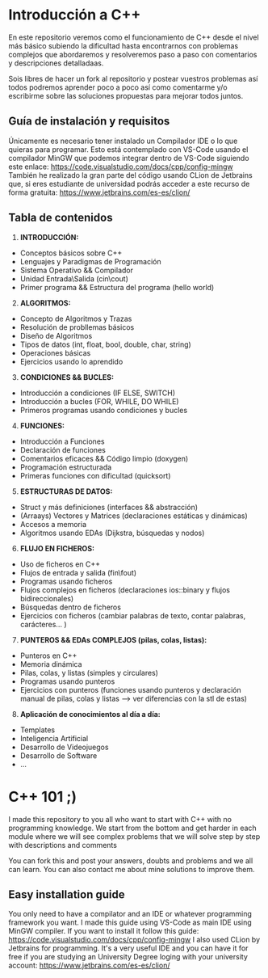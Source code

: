 # Introducción a C++ 
En este repositorio veremos como el funcionamiento de C++ desde el nivel más básico subiendo la dificultad hasta encontrarnos con problemas complejos que abordaremos y resolveremos paso a paso con comentarios y descripciones detalladaas.

Sois libres de hacer un fork al repositorio y postear vuestros problemas así todos podremos aprender poco a poco así como comentarme y/o escribirme sobre las soluciones propuestas para mejorar todos juntos.

## Guía de instalación y requisitos
Únicamente es necesario tener instalado un Compilador IDE o lo que quieras para programar. Esto está contemplado con VS-Code usando el compilador MinGW que podemos integrar dentro de VS-Code siguiendo este enlace:
https://code.visualstudio.com/docs/cpp/config-mingw
También he realizado la gran parte del código usando CLion de Jetbrains que, si eres estudiante de universidad podrás acceder a este recurso de forma gratuita:
https://www.jetbrains.com/es-es/clion/

## Tabla de contenidos
1. **INTRODUCCIÓN:**
  - Conceptos básicos sobre C++
  - Lenguajes y Paradigmas de Programación
  - Sistema Operativo && Compilador
  - Unidad Entrada\Salida (cin\cout)
  - Primer programa && Estructura del programa (hello world)
2. **ALGORITMOS:**
  - Concepto de Algoritmos y Trazas
  - Resolución de probllemas básicos
  - Diseño de Algoritmos
  - Tipos de datos (int, float, bool, double, char, string)
  - Operaciones básicas
  - Ejercicios usando lo aprendido
3. **CONDICIONES && BUCLES:**
  - Introducción a condiciones (IF ELSE, SWITCH)
  - Introducción a bucles (FOR, WHILE, DO WHILE)
  - Primeros programas usando condiciones y bucles
4. **FUNCIONES:**
  - Introducción a Funciones
  - Declaración de funciones
  - Comentarios eficaces && Código limpio (doxygen)
  - Programación estructurada
  - Primeras funciones con dificultad (quicksort)
5. **ESTRUCTURAS DE DATOS:**
  - Struct y más definiciones (interfaces && abstracción)
  - (Arraays) Vectores y Matrices (declaraciones estáticas y dinámicas)
  - Accesos a memoria
  - Algoritmos usando EDAs (Dijkstra, búsquedas y nodos)
6. **FLUJO EN FICHEROS:**
  - Uso de ficheros en C++
  - Flujos de entrada y salida (fin\fout)
  - Programas usando ficheros
  - Flujos complejos en ficheros (declaraciones ios::binary y flujos bidireccionales)
  - Búsquedas dentro de ficheros
  - Ejercicios con ficheros (cambiar palabras de texto, contar palabras, carácteres... )  
7. **PUNTEROS && EDAs COMPLEJOS (pilas, colas, listas):**
  - Punteros en C++
  - Memoria dinámica
  - Pilas, colas, y listas (simples y circulares)
  - Programas usando punteros
  - Ejercicios con punteros (funciones usando punteros y declaración manual de pilas, colas y listas --> ver diferencias con la stl de estas)
8. **Aplicación de conocimientos al día a día:**
  - Templates
  - Inteligencia Artificial
  - Desarrollo de Videojuegos
  - Desarrollo de Software
  - ...

# C++ 101 ;)
I made this repository to you all who want to start with C++ with no programming knowledge. We start from the bottom and get harder in each module where we will see complex problems that we will solve step by step with descriptions and comments

You can fork this and post your answers, doubts and problems and we all can learn. You can also contact me about mine solutions to improve them.

## Easy installation guide
You only need to have a compilator and an IDE or whatever programming framework you want. I made this guide using VS-Code as main IDE using MinGW compiler. If you want to install it follow this guide:
https://code.visualstudio.com/docs/cpp/config-mingw
I also used CLion by Jetbrains for programming. It's a very useful IDE and you can have it for free if you are studying an University Degree loging with your university account:
https://www.jetbrains.com/es-es/clion/
